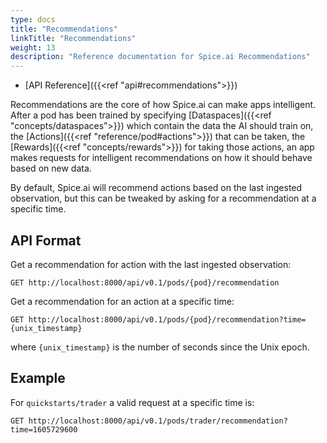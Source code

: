 ```yaml
---
type: docs
title: "Recommendations"
linkTitle: "Recommendations"
weight: 13
description: "Reference documentation for Spice.ai Recommendations"
---
```


- [API Reference]({{<ref "api#recommendations">}})

Recommendations are the core of how Spice.ai can make apps intelligent. After a pod has been trained by specifying [Dataspaces]({{<ref "concepts/dataspaces">}}) which contain the data the AI should train on, the [Actions]({{<ref "reference/pod#actions">}}) that can be taken, the [Rewards]({{<ref "concepts/rewards">}}) for taking those actions, an app makes requests for intelligent recommendations on how it should behave based on new data.

By default, Spice.ai will recommend actions based on the last ingested observation, but this can be tweaked by asking for a recommendation at a specific time.

## API Format

Get a recommendation for action with the last ingested observation:

`GET http://localhost:8000/api/v0.1/pods/{pod}/recommendation`

Get a recommendation for an action at a specific time:

`GET http://localhost:8000/api/v0.1/pods/{pod}/recommendation?time={unix_timestamp}`

where `{unix_timestamp}` is the number of seconds since the Unix epoch.

## Example

For `quickstarts/trader` a valid request at a specific time is:

`GET http://localhost:8000/api/v0.1/pods/trader/recommendation?time=1605729600`
